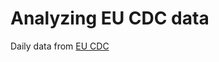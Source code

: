 # Analyzing EU CDC data
Daily data from [EU CDC](https://www.ecdc.europa.eu/en/publications-data/download-todays-data-geographic-distribution-covid-19-cases-worldwide)


